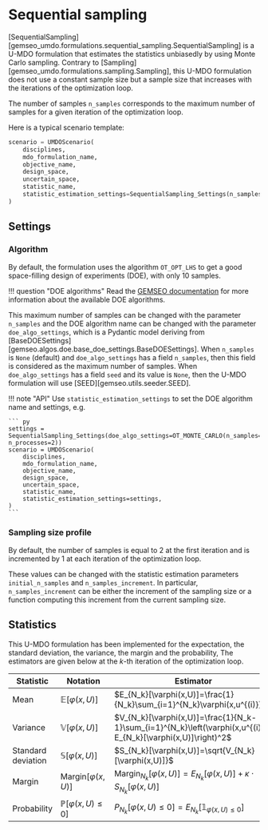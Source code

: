 <!--
 Copyright 2021 IRT Saint Exupéry, https://www.irt-saintexupery.com

 This work is licensed under the Creative Commons Attribution-ShareAlike 4.0
 International License. To view a copy of this license, visit
 http://creativecommons.org/licenses/by-sa/4.0/ or send a letter to Creative
 Commons, PO Box 1866, Mountain View, CA 94042, USA.
-->

# Sequential sampling

[SequentialSampling][gemseo_umdo.formulations.sequential_sampling.SequentialSampling]
is a U-MDO formulation that estimates the statistics unbiasedly
by using Monte Carlo sampling.
Contrary to [Sampling][gemseo_umdo.formulations.sampling.Sampling],
this U-MDO formulation does not use a constant sample size
but a sample size that increases with the iterations of the optimization loop.

The number of samples `n_samples` corresponds to the maximum number of samples
for a given iteration of the optimization loop.

Here is a typical scenario template:

``` py
scenario = UMDOScenario(
    disciplines,
    mdo_formulation_name,
    objective_name,
    design_space,
    uncertain_space,
    statistic_name,
    statistic_estimation_settings=SequentialSampling_Settings(n_samples=20),
)
```

## Settings

### Algorithm

By default,
the formulation uses the algorithm `OT_OPT_LHS`
to get a good space-filling design of experiments (DOE),
with only 10 samples.

!!! question "DOE algorithms"
    Read the [GEMSEO documentation](https://gemseo.readthedocs.io/en/stable/doe.html#algorithms)
    for more information about the available DOE algorithms.

This maximum number of samples can be changed with the parameter `n_samples`
and the DOE algorithm name can be changed with the parameter `doe_algo_settings`,
which is a Pydantic model deriving from [BaseDOESettings][gemseo.algos.doe.base_doe_settings.BaseDOESettings].
When `n_samples` is `None` (default) and `doe_algo_settings` has a field `n_samples`,
then this field is considered as the maximum number of samples.
When `doe_algo_settings` has a field `seed` and its value is `None`,
then the U-MDO formulation will use [SEED][gemseo.utils.seeder.SEED].

!!! note "API"
    Use `statistic_estimation_settings`
    to set the DOE algorithm name and settings,
    e.g.

    ``` py
    settings = SequentialSampling_Settings(doe_algo_settings=OT_MONTE_CARLO(n_samples=20, n_processes=2))
    scenario = UMDOScenario(
        disciplines,
        mdo_formulation_name,
        objective_name,
        design_space,
        uncertain_space,
        statistic_name,
        statistic_estimation_settings=settings,
    )
    ```

### Sampling size profile

By default,
the number of samples is equal to 2 at the first iteration
and is incremented by 1 at each iteration of the optimization loop.

These values can be changed with the statistic estimation parameters
`initial_n_samples` and `n_samples_increment`.
In particular,
`n_samples_increment` can be either the increment of the sampling size
or a function computing this increment from the current sampling size.

## Statistics

This U-MDO formulation has been implemented
for the expectation, the standard deviation, the variance, the margin and the probability,
The estimators are given below at the $k$-th iteration of the optimization loop.

| Statistic          | Notation                         | Estimator                                                                                                      |
|--------------------|----------------------------------|----------------------------------------------------------------------------------------------------------------|
| Mean               | $\mathbb{E}[\varphi(x,U)]$       | $E_{N_k}[\varphi(x,U)]=\frac{1}{N_k}\sum_{i=1}^{N_k}\varphi(x,u^{(i)})$                                        |
| Variance           | $\mathbb{V}[\varphi(x,U)]$       | $V_{N_k}[\varphi(x,U)]=\frac{1}{N_k-1}\sum_{i=1}^{N_k}\left(\varphi(x,u^{(i)})-E_{N_k}[\varphi(x,U)]\right)^2$ |
| Standard deviation | $\mathbb{S}[\varphi(x,U)]$       | $S_{N_k}[\varphi(x,U)]=\sqrt{V_{N_k}[\varphi(x,U)]}$                                                           |
| Margin             | $\textrm{Margin}[\varphi(x,U)]$  | $\textrm{Margin}_{N_k}[\varphi(x,U)]=E_{N_k}[\varphi(x,U)]+\kappa\cdot S_{N_k}[\varphi(x,U)]$                  |
| Probability        | $\mathbb{P}[\varphi(x,U)\leq 0]$ | $P_{N_k}[\varphi(x,U)\leq 0]=E_{N_k}[\mathbb{1}_{\varphi(x,U)\leq 0}]$                                         |
